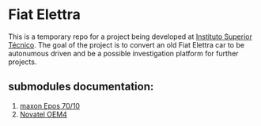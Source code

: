 # Fiat Elettra
This is a temporary repo for a project being developed at [Instituto Superior Técnico](https://tecnico.ulisboa.pt/pt/).
The goal of the project is to convert an old Fiat Elettra car to be autonumous
driven and be a possible investigation platform for further projects.


## submodules documentation:
1. [maxon Epos 70/10](http://maxon-epos.readthedocs.io/en/latest/index.html)
2. [Novatel OEM4](http://novatel-oem4-python.readthedocs.io/en/latest/)
